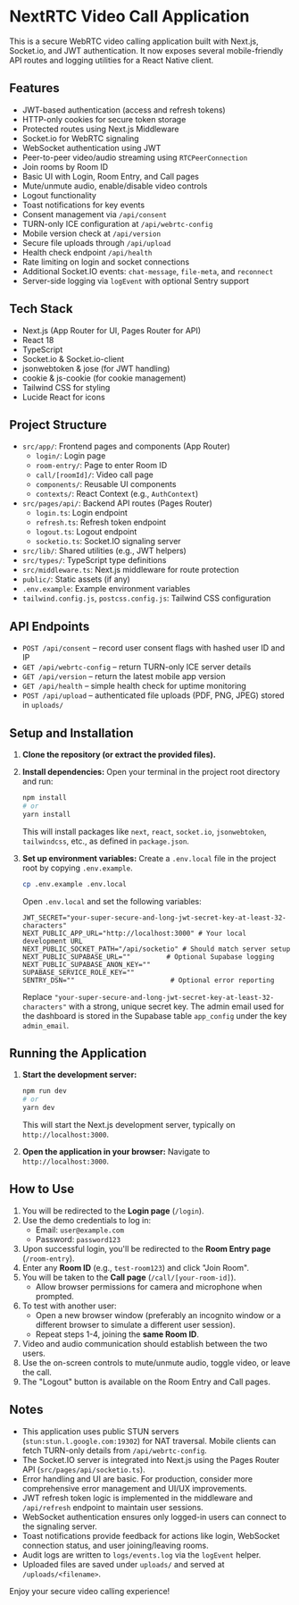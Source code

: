 
# NextRTC Video Call Application

This is a secure WebRTC video calling application built with Next.js, Socket.io, and JWT authentication. It now exposes several mobile-friendly API routes and logging utilities for a React Native client.

## Features

- JWT-based authentication (access and refresh tokens)
- HTTP-only cookies for secure token storage
- Protected routes using Next.js Middleware
- Socket.io for WebRTC signaling
- WebSocket authentication using JWT
- Peer-to-peer video/audio streaming using `RTCPeerConnection`
- Join rooms by Room ID
- Basic UI with Login, Room Entry, and Call pages
- Mute/unmute audio, enable/disable video controls
- Logout functionality
- Toast notifications for key events
- Consent management via `/api/consent`
- TURN-only ICE configuration at `/api/webrtc-config`
- Mobile version check at `/api/version`
- Secure file uploads through `/api/upload`
- Health check endpoint `/api/health`
- Rate limiting on login and socket connections
- Additional Socket.IO events: `chat-message`, `file-meta`, and `reconnect`
- Server-side logging via `logEvent` with optional Sentry support

## Tech Stack

- Next.js (App Router for UI, Pages Router for API)
- React 18
- TypeScript
- Socket.io & Socket.io-client
- jsonwebtoken & jose (for JWT handling)
- cookie & js-cookie (for cookie management)
- Tailwind CSS for styling
- Lucide React for icons

## Project Structure

- `src/app/`: Frontend pages and components (App Router)
  - `login/`: Login page
  - `room-entry/`: Page to enter Room ID
  - `call/[roomId]/`: Video call page
  - `components/`: Reusable UI components
  - `contexts/`: React Context (e.g., `AuthContext`)
- `src/pages/api/`: Backend API routes (Pages Router)
  - `login.ts`: Login endpoint
  - `refresh.ts`: Refresh token endpoint
  - `logout.ts`: Logout endpoint
  - `socketio.ts`: Socket.IO signaling server
- `src/lib/`: Shared utilities (e.g., JWT helpers)
- `src/types/`: TypeScript type definitions
- `src/middleware.ts`: Next.js middleware for route protection
- `public/`: Static assets (if any)
- `.env.example`: Example environment variables
- `tailwind.config.js`, `postcss.config.js`: Tailwind CSS configuration

## API Endpoints

- `POST /api/consent` – record user consent flags with hashed user ID and IP
- `GET /api/webrtc-config` – return TURN-only ICE server details
- `GET /api/version` – return the latest mobile app version
- `GET /api/health` – simple health check for uptime monitoring
- `POST /api/upload` – authenticated file uploads (PDF, PNG, JPEG) stored in `uploads/`

## Setup and Installation

1.  **Clone the repository (or extract the provided files).**

2.  **Install dependencies:**
    Open your terminal in the project root directory and run:
    ```bash
    npm install
    # or
    yarn install
    ```
    This will install packages like `next`, `react`, `socket.io`, `jsonwebtoken`, `tailwindcss`, etc., as defined in `package.json`.

3.  **Set up environment variables:**
    Create a `.env.local` file in the project root by copying `.env.example`.
    ```bash
    cp .env.example .env.local
    ```
    Open `.env.local` and set the following variables:
    ```env
    JWT_SECRET="your-super-secure-and-long-jwt-secret-key-at-least-32-characters"
    NEXT_PUBLIC_APP_URL="http://localhost:3000" # Your local development URL
    NEXT_PUBLIC_SOCKET_PATH="/api/socketio" # Should match server setup
    NEXT_PUBLIC_SUPABASE_URL=""         # Optional Supabase logging
    NEXT_PUBLIC_SUPABASE_ANON_KEY=""
    SUPABASE_SERVICE_ROLE_KEY=""
    SENTRY_DSN=""                        # Optional error reporting
    ```
    Replace `"your-super-secure-and-long-jwt-secret-key-at-least-32-characters"` with a strong, unique secret key.
    The admin email used for the dashboard is stored in the Supabase table `app_config` under the key `admin_email`.

## Running the Application

1.  **Start the development server:**
    ```bash
    npm run dev
    # or
    yarn dev
    ```
    This will start the Next.js development server, typically on `http://localhost:3000`.

2.  **Open the application in your browser:**
    Navigate to `http://localhost:3000`.

## How to Use

1.  You will be redirected to the **Login page** (`/login`).
2.  Use the demo credentials to log in:
    -   Email: `user@example.com`
    -   Password: `password123`
3.  Upon successful login, you'll be redirected to the **Room Entry page** (`/room-entry`).
4.  Enter any **Room ID** (e.g., `test-room123`) and click "Join Room".
5.  You will be taken to the **Call page** (`/call/[your-room-id]`).
    -   Allow browser permissions for camera and microphone when prompted.
6.  To test with another user:
    -   Open a new browser window (preferably an incognito window or a different browser to simulate a different user session).
    -   Repeat steps 1-4, joining the **same Room ID**.
7.  Video and audio communication should establish between the two users.
8.  Use the on-screen controls to mute/unmute audio, toggle video, or leave the call.
9.  The "Logout" button is available on the Room Entry and Call pages.

## Notes

-   This application uses public STUN servers (`stun:stun.l.google.com:19302`) for NAT traversal. Mobile clients can fetch TURN-only details from `/api/webrtc-config`.
-   The Socket.IO server is integrated into Next.js using the Pages Router API (`src/pages/api/socketio.ts`).
-   Error handling and UI are basic. For production, consider more comprehensive error management and UI/UX improvements.
-   JWT refresh token logic is implemented in the middleware and `/api/refresh` endpoint to maintain user sessions.
-   WebSocket authentication ensures only logged-in users can connect to the signaling server.
-   Toast notifications provide feedback for actions like login, WebSocket connection status, and user joining/leaving rooms.
-   Audit logs are written to `logs/events.log` via the `logEvent` helper.
-   Uploaded files are saved under `uploads/` and served at `/uploads/<filename>`.

Enjoy your secure video calling experience!
